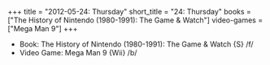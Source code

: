 +++
title = "2012-05-24: Thursday"
short_title = "24: Thursday"
books = ["The History of Nintendo (1980-1991): The Game & Watch"]
video-games = ["Mega Man 9"]
+++


* Book: The History of Nintendo (1980-1991): The Game & Watch {S} /f/
* Video Game: Mega Man 9 {Wii} /b/